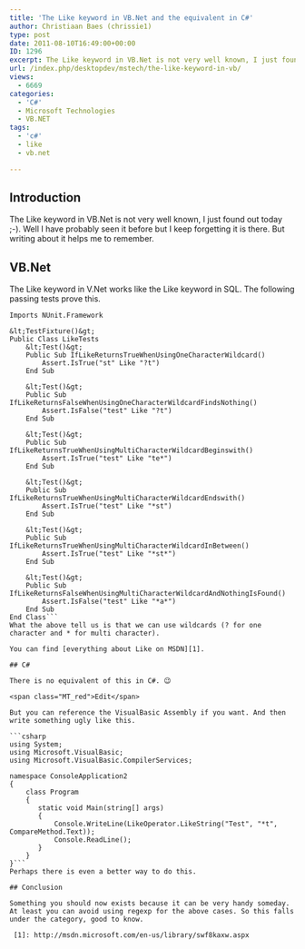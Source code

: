 ```yaml
---
title: 'The Like keyword in VB.Net and the equivalent in C#'
author: Christiaan Baes (chrissie1)
type: post
date: 2011-08-10T16:49:00+00:00
ID: 1296
excerpt: The Like keyword in VB.Net is not very well known, I just found out today ;-). Well I have probably seen it before but I keep forgetting it is there. But writing about it helps me to remember.
url: /index.php/desktopdev/mstech/the-like-keyword-in-vb/
views:
  - 6669
categories:
  - 'C#'
  - Microsoft Technologies
  - VB.NET
tags:
  - 'c#'
  - like
  - vb.net

---
```

## Introduction

The Like keyword in VB.Net is not very well known, I just found out today ;-). Well I have probably seen it before but I keep forgetting it is there. But writing about it helps me to remember.

## VB.Net

The Like keyword in V.Net works like the Like keyword in SQL. The following passing tests prove this.

```vbnet
Imports NUnit.Framework

&lt;TestFixture()&gt;
Public Class LikeTests
    &lt;Test()&gt;
    Public Sub IfLikeReturnsTrueWhenUsingOneCharacterWildcard()
        Assert.IsTrue("st" Like "?t")
    End Sub

    &lt;Test()&gt;
    Public Sub IfLikeReturnsFalseWhenUsingOneCharacterWildcardFindsNothing()
        Assert.IsFalse("test" Like "?t")
    End Sub

    &lt;Test()&gt;
    Public Sub IfLikeReturnsTrueWhenUsingMultiCharacterWildcardBeginswith()
        Assert.IsTrue("test" Like "te*")
    End Sub

    &lt;Test()&gt;
    Public Sub IfLikeReturnsTrueWhenUsingMultiCharacterWildcardEndswith()
        Assert.IsTrue("test" Like "*st")
    End Sub

    &lt;Test()&gt;
    Public Sub IfLikeReturnsTrueWhenUsingMultiCharacterWildcardInBetween()
        Assert.IsTrue("test" Like "*st*")
    End Sub

    &lt;Test()&gt;
    Public Sub IfLikeReturnsFalseWhenUsingMultiCharacterWildcardAndNothingIsFound()
        Assert.IsFalse("test" Like "*a*")
    End Sub
End Class```
What the above tell us is that we can use wildcards (? for one character and * for multi character). 

You can find [everything about Like on MSDN][1].

## C#

There is no equivalent of this in C#. 😉

<span class="MT_red">Edit</span>

But you can reference the VisualBasic Assembly if you want. And then write something ugly like this.

```csharp
using System;
using Microsoft.VisualBasic;
using Microsoft.VisualBasic.CompilerServices;

namespace ConsoleApplication2
{
    class Program
    {
       static void Main(string[] args)
       {
           Console.WriteLine(LikeOperator.LikeString("Test", "*t", CompareMethod.Text));
           Console.ReadLine();
       }
    }
}```
Perhaps there is even a better way to do this.

## Conclusion

Something you should now exists because it can be very handy someday. At least you can avoid using regexp for the above cases. So this falls under the category, good to know.

 [1]: http://msdn.microsoft.com/en-us/library/swf8kaxw.aspx